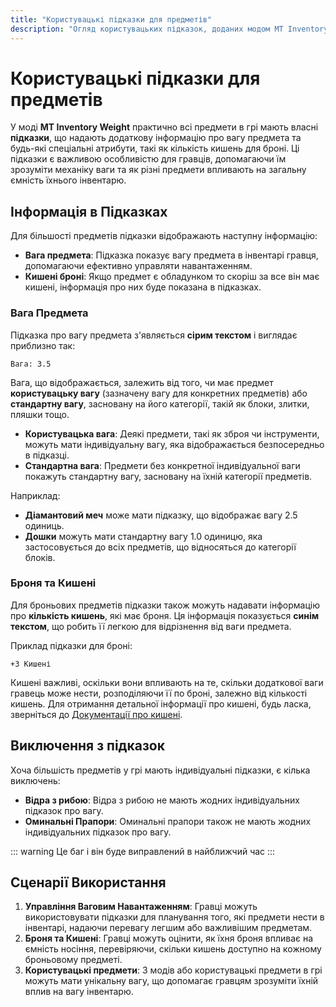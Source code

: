 ```yaml
---
title: "Користувацькі підказки для предметів"
description: "Огляд користувацьких підказок, доданих модом MT Inventory Weight, що відображають вагу предмета та інформацію про кишені."
---
```


# **Користувацькі підказки для предметів**

У моді **MT Inventory Weight** практично всі предмети в грі мають власні **підказки**, що надають додаткову інформацію про вагу предмета та будь-які спеціальні атрибути, такі як кількість кишень для броні. Ці підказки є важливою особливістю для гравців, допомагаючи їм зрозуміти механіку ваги та як різні предмети впливають на загальну ємність їхнього інвентарю.

## **Інформація в Підказках**

Для більшості предметів підказки відображають наступну інформацію:

- **Вага предмета**: Підказка показує вагу предмета в інвентарі гравця, допомагаючи ефективно управляти навантаженням.
- **Кишені броні**: Якщо предмет є обладунком то скоріш за все він має кишені, інформація про них буде показана в підказках.

### **Вага Предмета**

Підказка про вагу предмета з'являється **сірим текстом** і виглядає приблизно так:

`Вага: 3.5`

Вага, що відображається, залежить від того, чи має предмет **користувацьку вагу** (зазначену вагу для конкретних предметів) або **стандартну вагу**, засновану на його категорії, такій як блоки, злитки, пляшки тощо.

- **Користувацька вага**: Деякі предмети, такі як зброя чи інструменти, можуть мати індивідуальну вагу, яка відображається безпосередньо в підказці.
- **Стандартна вага**: Предмети без конкретної індивідуальної ваги покажуть стандартну вагу, засновану на їхній категорії предметів.

Наприклад:
- **Діамантовий меч** може мати підказку, що відображає вагу 2.5 одиниць.
- **Дошки** можуть мати стандартну вагу 1.0 одиницю, яка застосовується до всіх предметів, що відносяться до категорії блоків.

### **Броня та Кишені**

Для броньових предметів підказки також можуть надавати інформацію про **кількість кишень**, які має броня. Ця інформація показується **синім текстом**, що робить її легкою для відрізнення від ваги предмета.

Приклад підказки для броні:

`+3 Кишені`

Кишені важливі, оскільки вони впливають на те, скільки додаткової ваги гравець може нести, розподіляючи її по броні, залежно від кількості кишень. Для отримання детальної інформації про кишені, будь ласка, зверніться до [Документації про кишені](pockets.md).

## **Виключення з підказок**

Хоча більшість предметів у грі мають індивідуальні підказки, є кілька виключень:

- **Відра з рибою**: Відра з рибою не мають жодних індивідуальних підказок про вагу.
- **Оминальні Прапори**: Оминальні прапори також не мають жодних індивідуальних підказок про вагу.

::: warning
Це баг і він буде виправлений в найближчий час
:::

## **Сценарії Використання**

1. **Управління Ваговим Навантаженням**: Гравці можуть використовувати підказки для планування того, які предмети нести в інвентарі, надаючи перевагу легшим або важливішим предметам.
2. **Броня та Кишені**: Гравці можуть оцінити, як їхня броня впливає на ємність носіння, перевіряючи, скільки кишень доступно на кожному броньовому предметі.
3. **Користувацькі предмети**: З модів або користувацькі предмети в грі можуть мати унікальну вагу, що допомагає гравцям зрозуміти їхній вплив на вагу інвентарю.